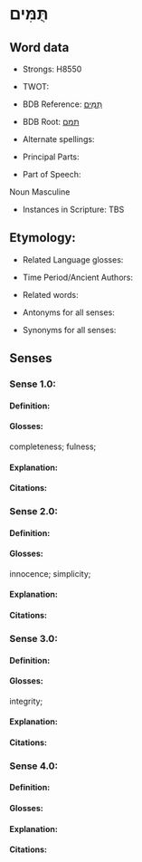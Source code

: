 # תֻּמִּים

<!-- Status: S2="NeedsEdits" -->
<!-- Lexica used for edits:   -->

## Word data

* Strongs: H8550

* TWOT: 

* BDB Reference: [תֻּמִּים](rc://en/bdb/dict/w.az.ab)

* BDB Root: [תמם](rc://en/bdb/dict/w.az.aa)

* Alternate spellings:

* Principal Parts:

* Part of Speech:

Noun Masculine 

* Instances in Scripture: TBS

## Etymology:

* Related Language glosses:

* Time Period/Ancient Authors:

* Related words:

* Antonyms for all senses:

* Synonyms for all senses:

## Senses

### Sense 1.0:

#### Definition:

#### Glosses:

completeness; fulness; 

#### Explanation:

#### Citations:



### Sense 2.0:

#### Definition:

#### Glosses:

innocence; simplicity; 

#### Explanation:

#### Citations:



### Sense 3.0:

#### Definition:

#### Glosses:

integrity; 

#### Explanation:

#### Citations:



### Sense 4.0:

#### Definition:

#### Glosses:



#### Explanation:

#### Citations:



